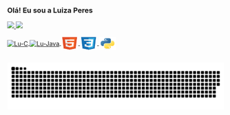 ### Olá! Eu sou a Luiza Peres
 <div>
  <a href="https://github.com/LuizaPeres">
  <img height="180em" src="https://github-readme-stats.vercel.app/api?username=luizaperes&show_icons=true&theme=jolly&include_all_commits=true&count_private=true">
  <img height="180em" src="https://github-readme-stats.vercel.app/api/top-langs/?username=luizaperes&layout=compact&langs_count=7&theme=jolly"/>
</div>
<div style="display: inline_block"><br>
  <img align="center" alt="Lu-C" height="30" width="40" src="https://cdn.jsdelivr.net/gh/devicons/devicon/icons/c/c-plain.svg">
  <img align="center" alt="Lu-Java" height="30" width="40" src="https://cdn.jsdelivr.net/gh/devicons/devicon/icons/java/java-original-wordmark.svg" >
  <img align="center" alt="Lu-HTML" height="30" width="40" src="https://raw.githubusercontent.com/devicons/devicon/master/icons/html5/html5-original.svg">
  <img align="center" alt="Lu-CSS" height="30" width="40" src="https://raw.githubusercontent.com/devicons/devicon/master/icons/css3/css3-original.svg">
  <img align="center" alt="Lu-Python" height="30" width="40" src="https://raw.githubusercontent.com/devicons/devicon/master/icons/python/python-original.svg">
</div>
  
  ##

 
  ![Snake animation](https://github.com/LuizaPeres/luizaperes/blob/output/github-contribution-grid-snake.svg)
 
</div>



